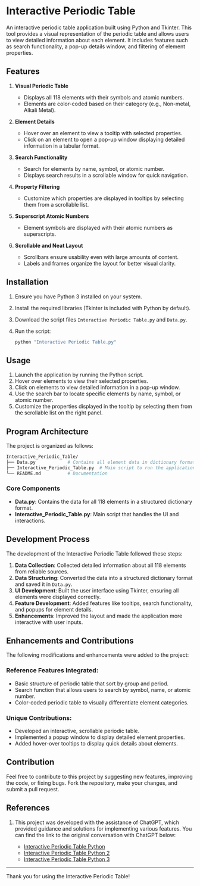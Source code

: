 # Interactive Periodic Table

An interactive periodic table application built using Python and Tkinter. This tool provides a visual representation of the periodic table and allows users to view detailed information about each element. It includes features such as search functionality, a pop-up details window, and filtering of element properties.

## Features

1. **Visual Periodic Table**
   - Displays all 118 elements with their symbols and atomic numbers.
   - Elements are color-coded based on their category (e.g., Non-metal, Alkali Metal).

2. **Element Details**
   - Hover over an element to view a tooltip with selected properties.
   - Click on an element to open a pop-up window displaying detailed information in a tabular format.

3. **Search Functionality**
   - Search for elements by name, symbol, or atomic number.
   - Displays search results in a scrollable window for quick navigation.

4. **Property Filtering**
   - Customize which properties are displayed in tooltips by selecting them from a scrollable list.

5. **Superscript Atomic Numbers**
   - Element symbols are displayed with their atomic numbers as superscripts.

6. **Scrollable and Neat Layout**
   - Scrollbars ensure usability even with large amounts of content.
   - Labels and frames organize the layout for better visual clarity.

## Installation

1. Ensure you have Python 3 installed on your system.
2. Install the required libraries (Tkinter is included with Python by default).
3. Download the script files `Interactive Periodic Table.py` and `Data.py`.
4. Run the script:

   ```bash
   python "Interactive Periodic Table.py"
   ```

## Usage

1. Launch the application by running the Python script.
2. Hover over elements to view their selected properties.
3. Click on elements to view detailed information in a pop-up window.
4. Use the search bar to locate specific elements by name, symbol, or atomic number.
5. Customize the properties displayed in the tooltip by selecting them from the scrollable list on the right panel.

## Program Architecture

The project is organized as follows:

```bash
Interactive_Periodic_Table/
├── Data.py            # Contains all element data in dictionary format
├── Interactive_Periodic_Table.py  # Main script to run the application
└── README.md          # Documentation
```

### Core Components

- **Data.py**: Contains the data for all 118 elements in a structured dictionary format.
- **Interactive_Periodic_Table.py**: Main script that handles the UI and interactions.

## Development Process

The development of the Interactive Periodic Table followed these steps:

1. **Data Collection**: Collected detailed information about all 118 elements from reliable sources.
2. **Data Structuring**: Converted the data into a structured dictionary format and saved it in `Data.py`.
3. **UI Development**: Built the user interface using Tkinter, ensuring all elements were displayed correctly.
4. **Feature Development**: Added features like tooltips, search functionality, and popups for element details.
5. **Enhancements**: Improved the layout and made the application more interactive with user inputs.

## Enhancements and Contributions

The following modifications and enhancements were added to the project:

### Reference Features Integrated:

- Basic structure of periodic table that sort by group and period.
- Search function that allows users to search by symbol, name, or atomic number.
- Color-coded periodic table to visually differentiate element categories.

### Unique Contributions:

- Developed an interactive, scrollable periodic table.
- Implemented a popup window to display detailed element properties.
- Added hover-over tooltips to display quick details about elements.

## Contribution

Feel free to contribute to this project by suggesting new features, improving the code, or fixing bugs. Fork the repository, make your changes, and submit a pull request.

## References

1. This project was developed with the assistance of ChatGPT, which provided guidance and solutions for implementing various features. You can find the link to the original conversation with ChatGPT below:

   - [Interactive Periodic Table Python](https://chatgpt.com/share/675823de-9fe0-8002-b07e-317248a4817f)
   - [Interactive Periodic Table Python 2](https://chatgpt.com/share/676abdc9-169c-8002-9a78-808ae5e895ef)
   - [Interactive Periodic Table Python 3](https://chatgpt.com/share/676abe00-1d6c-8002-babd-d40e79e299c3)

---

Thank you for using the Interactive Periodic Table!

